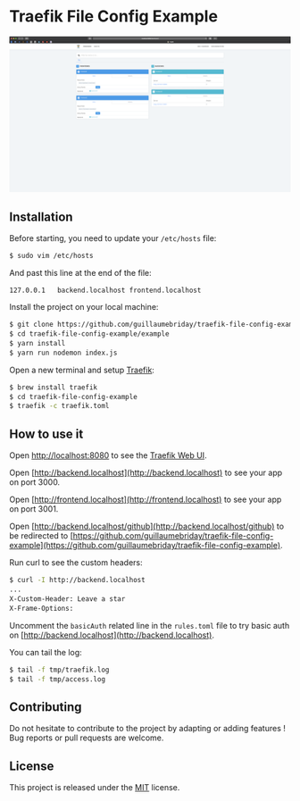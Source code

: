 # Traefik File Config Example

![Screenshot](https://raw.githubusercontent.com/guillaumebriday/traefik-file-config-example/master/screenshot.png?token=AB66WTUM5ALM44YMU63U3QS5M4KSC)

## Installation

Before starting, you need to update your `/etc/hosts` file:

```bash
$ sudo vim /etc/hosts
```

And past this line at the end of the file:
```
127.0.0.1   backend.localhost frontend.localhost
```

Install the project on your local machine:
```bash
$ git clone https://github.com/guillaumebriday/traefik-file-config-example.git
$ cd traefik-file-config-example/example
$ yarn install
$ yarn run nodemon index.js
```

Open a new terminal and setup [Traefik](https://traefik.io):
```bash
$ brew install traefik
$ cd traefik-file-config-example
$ traefik -c traefik.toml
```

## How to use it

Open [http://localhost:8080](http://localhost:8080) to see the [Traefik Web UI](https://docs.traefik.io/configuration/api/#dashboard-web-ui).

Open [http://backend.localhost](http://backend.localhost) to see your app on port 3000.

Open [http://frontend.localhost](http://frontend.localhost) to see your app on port 3001.

Open [http://backend.localhost/github](http://backend.localhost/github) to be redirected to [https://github.com/guillaumebriday/traefik-file-config-example](https://github.com/guillaumebriday/traefik-file-config-example).

Run curl to see the custom headers:

```bash
$ curl -I http://backend.localhost
...
X-Custom-Header: Leave a star
X-Frame-Options:
```

Uncomment the `basicAuth` related line in the `rules.toml` file to try basic auth on [http://backend.localhost](http://backend.localhost).

You can tail the log:

```bash
$ tail -f tmp/traefik.log
$ tail -f tmp/access.log
```

## Contributing

Do not hesitate to contribute to the project by adapting or adding features ! Bug reports or pull requests are welcome.

## License

This project is released under the [MIT](http://opensource.org/licenses/MIT) license.
